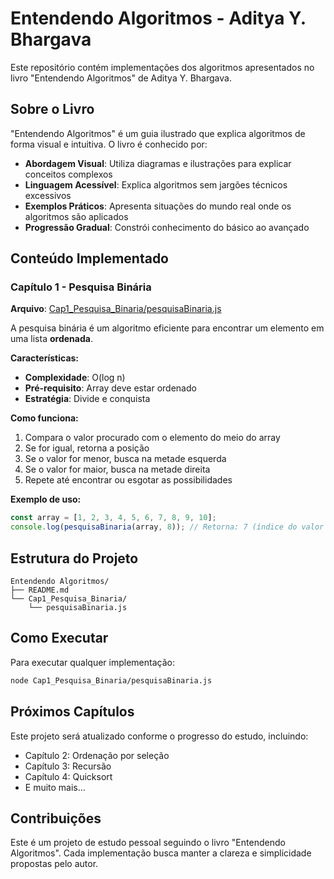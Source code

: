 # Entendendo Algoritmos - Aditya Y. Bhargava

Este repositório contém implementações dos algoritmos apresentados no livro "Entendendo Algoritmos" de Aditya Y. Bhargava.

## Sobre o Livro

"Entendendo Algoritmos" é um guia ilustrado que explica algoritmos de forma visual e intuitiva. O livro é conhecido por:

- **Abordagem Visual**: Utiliza diagramas e ilustrações para explicar conceitos complexos
- **Linguagem Acessível**: Explica algoritmos sem jargões técnicos excessivos
- **Exemplos Práticos**: Apresenta situações do mundo real onde os algoritmos são aplicados
- **Progressão Gradual**: Constrói conhecimento do básico ao avançado

## Conteúdo Implementado

### Capítulo 1 - Pesquisa Binária

**Arquivo**: [Cap1_Pesquisa_Binaria/pesquisaBinaria.js](Cap1_Pesquisa_Binaria/pesquisaBinaria.js)

A pesquisa binária é um algoritmo eficiente para encontrar um elemento em uma lista **ordenada**.

**Características:**

- **Complexidade**: O(log n)
- **Pré-requisito**: Array deve estar ordenado
- **Estratégia**: Divide e conquista

**Como funciona:**

1. Compara o valor procurado com o elemento do meio do array
2. Se for igual, retorna a posição
3. Se o valor for menor, busca na metade esquerda
4. Se o valor for maior, busca na metade direita
5. Repete até encontrar ou esgotar as possibilidades

**Exemplo de uso:**

```javascript
const array = [1, 2, 3, 4, 5, 6, 7, 8, 9, 10];
console.log(pesquisaBinaria(array, 8)); // Retorna: 7 (índice do valor 8)
```

## Estrutura do Projeto

```
Entendendo Algoritmos/
├── README.md
└── Cap1_Pesquisa_Binaria/
    └── pesquisaBinaria.js
```

## Como Executar

Para executar qualquer implementação:

```bash
node Cap1_Pesquisa_Binaria/pesquisaBinaria.js
```

## Próximos Capítulos

Este projeto será atualizado conforme o progresso do estudo, incluindo:

- Capítulo 2: Ordenação por seleção
- Capítulo 3: Recursão
- Capítulo 4: Quicksort
- E muito mais...

## Contribuições

Este é um projeto de estudo pessoal seguindo o livro "Entendendo Algoritmos". Cada implementação busca manter a clareza e simplicidade propostas pelo autor.
